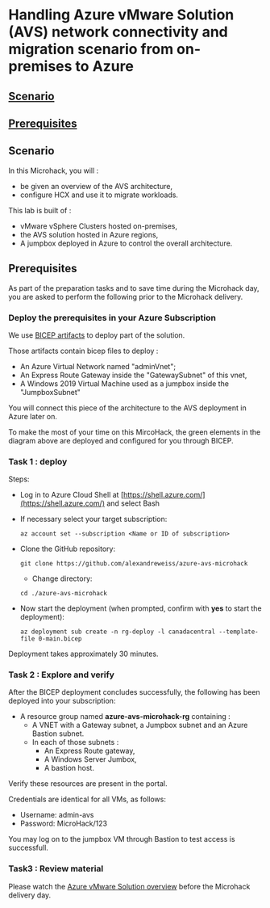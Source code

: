 # Handling Azure vMware Solution (AVS) network connectivity and migration scenario from on-premises to Azure

## [Scenario](#scenario)

## [Prerequisites](#prerequisites)

## Scenario

In this Microhack, you will :

- be given an overview of the AVS architecture,
- configure HCX and use it to migrate workloads.

This lab is built of :

- vMware vSphere Clusters hosted on-premises,
- the AVS solution hosted in Azure regions,
- A jumpbox deployed in Azure to control the overall architecture.

## Prerequisites

As part of the preparation tasks and to save time during the Microhack day, you are asked to perform the following prior to the Microhack delivery.

### Deploy the prerequisites in your Azure Subscription

We use [BICEP artifacts](https://docs.microsoft.com/en-us/azure/azure-resource-manager/bicep/overview) to deploy part of the solution.

Those artifacts contain bicep files to deploy :

- An Azure Virtual Network named "adminVnet";
- An Express Route Gateway inside the "GatewaySubnet" of this vnet,
- A Windows 2019 Virtual Machine used as a jumpbox inside the "JumpboxSubnet"

You will connect this piece of the architecture to the AVS deployment in Azure later on.

To make the most of your time on this MircoHack, the green elements in the diagram above are deployed and configured for you through BICEP.

### Task 1 : deploy

Steps:

- Log in to Azure Cloud Shell at [https://shell.azure.com/](https://shell.azure.com/) and select Bash

- If necessary select your target subscription:
  
  `az account set --subscription <Name or ID of subscription>`
  
- Clone the  GitHub repository:
  
  `git clone https://github.com/alexandreweiss/azure-avs-microhack`
  
  - Change directory:
  
  `cd ./azure-avs-microhack`

- Now start the deployment (when prompted, confirm with **yes** to start the deployment):

  `az deployment sub create -n rg-deploy -l canadacentral --template-file 0-main.bicep`

Deployment takes approximately 30 minutes.

### Task 2 : Explore and verify

After the BICEP deployment concludes successfully, the following has been deployed into your subscription:

- A resource group named **azure-avs-microhack-rg** containing :
  - A VNET with a Gateway subnet, a Jumpbox subnet and an Azure Bastion subnet.
  - In each of those subnets :
    - An Express Route gateway,
    - A Windows Server Jumbox,
    - A bastion host.

Verify these resources are present in the portal.

Credentials are identical for all VMs, as follows:

- Username: admin-avs
- Password: MicroHack/123

You may log on to the jumpbox VM through Bastion to test access is successfull.

### Task3 : Review material

Please watch the [Azure vMware Solution overview](https://www.site.placeholder) before the Microhack delivery day.
